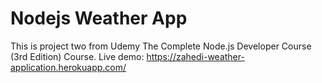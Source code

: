 # Nodejs Weather App

This is project two from Udemy The Complete Node.js Developer Course (3rd Edition) Course.
Live demo: https://zahedi-weather-application.herokuapp.com/

